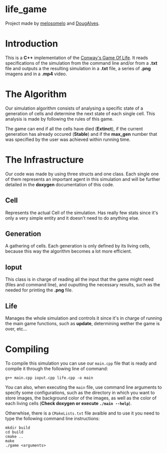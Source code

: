 # life_game
Project made by [melosomelo](https://github.com/melosomelo) and [DougAlves](https://github.com/DougAlves).
# Introduction

This is a **C++** implementation of the [Conway's Game Of Life](https://en.wikipedia.org/wiki/Conway%27s_Game_of_Life). It reads specifications of the simulation from the command line and/or from a **.txt** file and outputs a the resulting simulation in a **.txt** file, a series of **.png** imagens and in a **.mp4** video.

# The Algorithm

Our simulation algorithm consists of analysing a specific state of a generation of cells and determine the next state of each single cell. This analysis is made by following the rules of this game. 

The game can end if all the cells have died (**Extinct**), if the current generation has already occured (**Stable**) and if the **max_gen** number that was specified by the user was achieved within running time.

# The Infrastructure 

Our code was made by using three structs and one class. Each single one of them represents an important agent in this simulation and will be further detailed in the **doxygen** documentation of this code. 

## Cell 
Represents the actual Cell of the simulation. Has really few stats since it's only a very simple entity and it doesn't need to do anything else. 

## Generation 

A gathering of cells. Each generation is only defined by its living cells, because this way the algorithm becomes a lot more efficient.

## Ioput 

This class is in charge of reading all the input that the game might need (files and command line), and ouputting the necessary results, such as the needed for printing the **.png** file.

## Life 

Manages the whole simulation and controls it since it's in charge of running the main game functions, such as **update**, determining wether the game is over, etc...

# Compiling 

To compile this simulation you can use our `main.cpp` file that is ready and compile it through the following line of command: 

```
g++ main.cpp ioput.cpp life.cpp -o main 
```
You can also, when executing the `main` file, use command line arguments to specify some configurations, such as the directory in which you want to store images, the background color of the images, as well as the color of each living cells (**Check doxygen or execute ```./main --help```**).

Otherwhise, there is a `CMakeLists.txt` file avaible and to use it you need to type the following command line instructions:
```
mkdir build
cd build
cmake ..
make  
./game <arguments>
```

